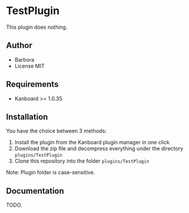 TestPlugin
==============================

This plugin does nothing.

Author
------

- Barbora
- License MIT

Requirements
------------

- Kanboard >= 1.0.35

Installation
------------

You have the choice between 3 methods:

1. Install the plugin from the Kanboard plugin manager in one click
2. Download the zip file and decompress everything under the directory `plugins/TestPlugin`
3. Clone this repository into the folder `plugins/TestPlugin`

Note: Plugin folder is case-sensitive.

Documentation
-------------

TODO.
